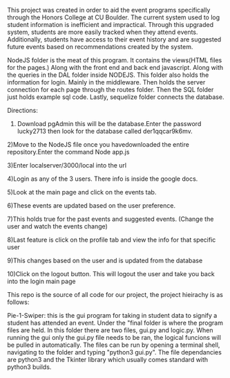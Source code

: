 This project was created in order to aid the event programs specifically through the Honors College at CU Boulder. 
The current system used to log student information is inefficient and impractical. 
Through this upgraded system, students are more easily tracked when they attend events.
Additionally, students have access to their event history and are suggested future events based on recommendations created by the system.

  NodeJS folder is the meat of this program. It contains the views(HTML files for the pages.) Along with
the front end and back end javascript. Along with the queries in the DAL folder inside NODEJS.
This folder also holds the information for login. Mainly in the middleware. Then holds the server connection for each page through the routes folder. Then the SQL folder just holds example sql code. Lastly, sequelize folder connects
the database.

Directions: 
1) Download pgAdmin this will be the database.Enter the password lucky2713 then look for the
database called der1qqcar9k6mv.

2)Move to the NodeJS file once you havedownloaded the entire repository.Enter the command Node app.js

3)Enter localserver/3000/local into the url

4)Login as any of the 3 users. There info is inside the google docs.

5)Look at the main page and click on the events tab.

6)These events are updated based on the user preference.

7)This holds true for the past events and suggested events.
(Change the user and watch the events change)

8)Last feature is click on the profile tab and view the info for that specific user

9)This changes based on the user and is updated from the database

10)Click on the logout button. This will logout the user and take you back into the login main page


This repo is the source of all code for our project, the project hieirachy is as follows:

Pie-1-Swiper:
  this is the gui program for taking in student data to signify a student has attended an event. Under the "final folder 
is where the program files are held. In this folder there are two files, gui.py and logic.py. When running the gui only the gui.py 
file needs to be ran, the logical funcions will be pulled in automatically. The files can be run by opening a terminal shell, 
navigating to the folder and typing "python3 gui.py". The file dependancies are python3 and the Tkinter library which usually comes 
standard with python3 builds.
